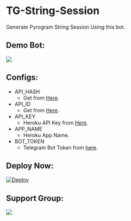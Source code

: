 # TG-String-Session
Generate Pyrogram String Session Using this bot.

## Demo Bot:
<a href="http://t.me/NetStringSessionGen_Bot"><img src="https://img.shields.io/badge/Telegram-Bot-blue.svg?logo=telegram"></a>

## Configs:
- API_HASH
  - Get from [Here](https://my.telegram.org).
- API_ID
  - Get from [Here](https://my.telegram.org).
- API_KEY
  - Heroku API Key from [Here](https://dashboard.heroku.com/account).
- APP_NAME
  - Heroku App Name.
- BOT_TOKEN
  - Telegram Bot Token from [here](https://t.me/BotFather).

## Deploy Now:
[![Deploy](https://www.herokucdn.com/deploy/button.svg)](https://heroku.com/deploy?template=https://github.com/supunpriyashanka/TG-String-Session/tree/main)

## Support Group:
<a href="https://t.me/NET_HACKER_BOTs_chat"><img src="https://img.shields.io/badge/Telegram-Join%20Telegram%20Group-blue.svg?logo=telegram"></a>
